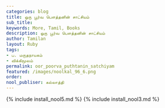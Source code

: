 ```yaml
---
categories: blog
title: ஒரு பூர்வ பௌத்தனின் சாட்சியம்
sub_title: 
keywords: More, Tamil, Books
description: ஒரு பூர்வ பௌத்தனின் சாட்சியம்
author: Tamilan
layout: Ruby
tags:
- ப. மருதநாயகம்
- விக்கிமூலம்
permalink: oor_poorva_puthtanin_satchiyam
featured: /images/noolkal_96_6.png
order: 
nool_publiser: கல்லாத்தி
---
```

{% include install_nool5.md %}
{% include install_nool3.md %}

